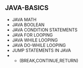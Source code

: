 ## JAVA-BASICS
* JAVA MATH
* JAVA BOOLEAN
* JAVA CONDITION STATEMENTS
* JAVA FOR LOOPING
* JAVA WHILE LOOPING
* JAVA DO-WHILE LOOPING
*  JUMP STATEMENTS IN JAVA 
*  * (BREAK,CONTINUE,RETURN)
  
